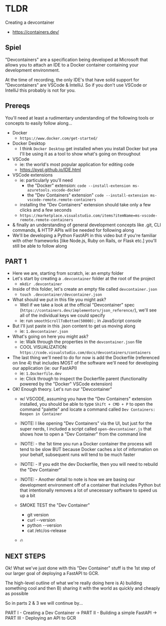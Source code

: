 # TLDR

Creating a devcontainer

- https://containers.dev/

## Spiel

"Devcontainers" are a specification being developed at Microsoft that allows you to attach an IDE to a Docker container containing your development environment.

At the time of recording, the only IDE's that have solid support for "Devcontainers" are VSCode & IntelliJ. So if you don't use VSCode or IntelliJ this probably is not for you.

## Prereqs

You'll need at least a rudimentary understanding of the following tools or concepts to easily follow along...

- Docker
    - `https://www.docker.com/get-started/`
- Docker Desktop
    - I think `Docker Desktop` get installed when you install Docker but yea I'll be using it as a tool to show what's going on throughout
- VSCode
    - ie: the world's most popular application for editing code
    - https://pypl.github.io/IDE.html
- VSCode extensions 
    - ie: particularly you'll need 
        - the "Docker" extension: `code --install-extension ms-azuretools.vscode-docker`
        - the "Dev Containers" extension" `code --install-extension ms-vscode-remote.remote-containers`
    - installing the "Dev Containers" extension should take only a few clicks and a few seconds
    - `https://marketplace.visualstudio.com/items?itemName=ms-vscode-remote.remote-containers`
- & finally an understanding of general development concepts like .git, CLI commands, & HTTP APIs will be needed for following along
- We'll be developing a Python FastAPI in this video but if you're familiar with other frameworks [like Node.js, Ruby on Rails, or Flask etc.] you'll still be able to follow along

## PART 1

- Here we are, starting from scratch, ie: an empty folder
- Let's start by creating a `.devcontainer` folder at the root of the project
    - `mkdir .devcontainer`
- Inside of this folder, let's create an empty file called `devcontainer.json`
    - `touch .devcontainer/devcontainer.json`
- What should we put in this file you might ask?
    - Well if we take a look at the official "Devcontainer" spec (`https://containers.dev/implementors/json_reference/`), we'll see all of the individual keys we could specify
    - ie: run `smoothScrollToBottom(50000);` in JavaScript console
- But I'll just paste in this .json content to get us moving along
    - ie: `1.devcontainer.json`
- What's going on here you might ask?
    - ie: Walk through the properties in the `devcontainer.json` file
    - COOL VISUALIZATION: `https://code.visualstudio.com/docs/devcontainers/containers`
- The last thing we'll need to do for now is add the Dockerfile (referenced on line 4) that includes MOST of the software we'll need for developing our application (ie: our FastAPI)
    - ie: `1.Dockerfile.dev`
    - ie: Click through to inspect the Dockerfile parent (functionality powered by the "Docker" VSCode extension)
- OK! Enough theory. Let's run our "Devcontainer"
    - w/ VSCODE, assuming you have the "Dev Containers" extension installed, you should be able to type `Shift + CMD + P` to open the command "palette" and locate a command called `Dev Containers: Reopen in Container`
    - ❕NOTE❕ I like opening "Dev Containers" via the UI, but just for the super nerds, I included a script called `open-devcontainer.js` that shows how to open a "Dev Container" from the command line <!-- running this will require Node.js to be installed -->
    - ❕NOTE❕ - the 1st time you run a Docker container the process will tend to be slow BUT because Docker caches a lot of information on your behalf, subsequent runs will tend to be much faster
    - ❕NOTE❕ - If you edit the dev Dockerfile, then you will need to rebuild the "Dev Container"
    - ❕NOTE❕ - Another detail to note is how we are basing our development environment off of a container that includes Python but that intentionally removes a lot of unecessary software to speed us up a bit
    
    - SMOKE TEST the "Dev Container"
        - git version
        - curl --version
        - python --version
        - cat /etc/os-release
    - 🔥

## NEXT STEPS

Ok! What we've just done with this "Dev Container" stuff is the 1st step of our larger goal of deploying a FastAPI to GCR.

The high-level outline of what we're really doing here is A) building something cool and then B) sharing it with the world as quickly and cheaply as possible

So in parts 2 & 3 we will continue by...

PART I - Creating a Dev Container
-> PART II - Building a simple FastAPI
-> PART III - Deploying an API to GCR
